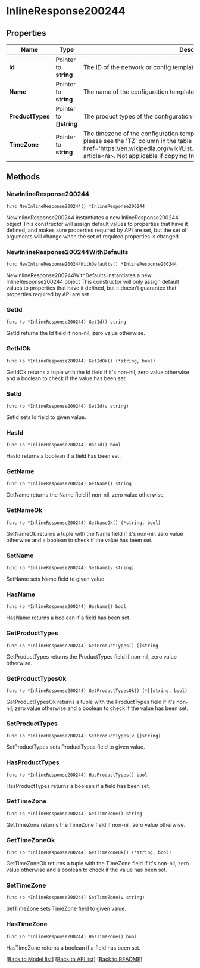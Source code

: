 # InlineResponse200244

## Properties

Name | Type | Description | Notes
------------ | ------------- | ------------- | -------------
**Id** | Pointer to **string** | The ID of the network or config template to copy configuration from | [optional] 
**Name** | Pointer to **string** | The name of the configuration template | [optional] 
**ProductTypes** | Pointer to **[]string** | The product types of the configuration template | [optional] 
**TimeZone** | Pointer to **string** | The timezone of the configuration template. For a list of allowed timezones, please see the &#39;TZ&#39; column in the table in &lt;a target&#x3D;&#39;_blank&#39; href&#x3D;&#39;https://en.wikipedia.org/wiki/List_of_tz_database_time_zones&#39;&gt;this article&lt;/a&gt;. Not applicable if copying from existing network or template | [optional] 

## Methods

### NewInlineResponse200244

`func NewInlineResponse200244() *InlineResponse200244`

NewInlineResponse200244 instantiates a new InlineResponse200244 object
This constructor will assign default values to properties that have it defined,
and makes sure properties required by API are set, but the set of arguments
will change when the set of required properties is changed

### NewInlineResponse200244WithDefaults

`func NewInlineResponse200244WithDefaults() *InlineResponse200244`

NewInlineResponse200244WithDefaults instantiates a new InlineResponse200244 object
This constructor will only assign default values to properties that have it defined,
but it doesn't guarantee that properties required by API are set

### GetId

`func (o *InlineResponse200244) GetId() string`

GetId returns the Id field if non-nil, zero value otherwise.

### GetIdOk

`func (o *InlineResponse200244) GetIdOk() (*string, bool)`

GetIdOk returns a tuple with the Id field if it's non-nil, zero value otherwise
and a boolean to check if the value has been set.

### SetId

`func (o *InlineResponse200244) SetId(v string)`

SetId sets Id field to given value.

### HasId

`func (o *InlineResponse200244) HasId() bool`

HasId returns a boolean if a field has been set.

### GetName

`func (o *InlineResponse200244) GetName() string`

GetName returns the Name field if non-nil, zero value otherwise.

### GetNameOk

`func (o *InlineResponse200244) GetNameOk() (*string, bool)`

GetNameOk returns a tuple with the Name field if it's non-nil, zero value otherwise
and a boolean to check if the value has been set.

### SetName

`func (o *InlineResponse200244) SetName(v string)`

SetName sets Name field to given value.

### HasName

`func (o *InlineResponse200244) HasName() bool`

HasName returns a boolean if a field has been set.

### GetProductTypes

`func (o *InlineResponse200244) GetProductTypes() []string`

GetProductTypes returns the ProductTypes field if non-nil, zero value otherwise.

### GetProductTypesOk

`func (o *InlineResponse200244) GetProductTypesOk() (*[]string, bool)`

GetProductTypesOk returns a tuple with the ProductTypes field if it's non-nil, zero value otherwise
and a boolean to check if the value has been set.

### SetProductTypes

`func (o *InlineResponse200244) SetProductTypes(v []string)`

SetProductTypes sets ProductTypes field to given value.

### HasProductTypes

`func (o *InlineResponse200244) HasProductTypes() bool`

HasProductTypes returns a boolean if a field has been set.

### GetTimeZone

`func (o *InlineResponse200244) GetTimeZone() string`

GetTimeZone returns the TimeZone field if non-nil, zero value otherwise.

### GetTimeZoneOk

`func (o *InlineResponse200244) GetTimeZoneOk() (*string, bool)`

GetTimeZoneOk returns a tuple with the TimeZone field if it's non-nil, zero value otherwise
and a boolean to check if the value has been set.

### SetTimeZone

`func (o *InlineResponse200244) SetTimeZone(v string)`

SetTimeZone sets TimeZone field to given value.

### HasTimeZone

`func (o *InlineResponse200244) HasTimeZone() bool`

HasTimeZone returns a boolean if a field has been set.


[[Back to Model list]](../README.md#documentation-for-models) [[Back to API list]](../README.md#documentation-for-api-endpoints) [[Back to README]](../README.md)


